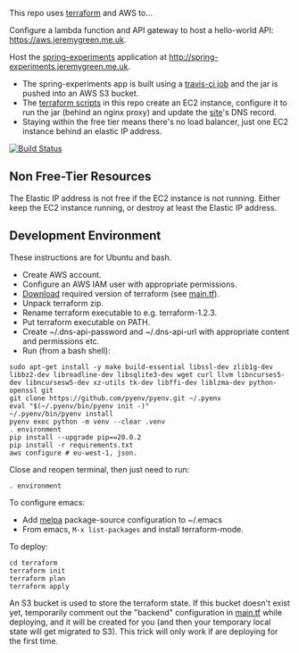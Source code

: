 This repo uses [terraform](https://www.terraform.io/) and AWS to...

Configure a lambda function and API gateway to host a hello-world API: https://aws.jeremygreen.me.uk.

Host the [spring-experiments](https://github.com/jg210/spring-experiments) application at http://spring-experiments.jeremygreen.me.uk.

* The spring-experiments app is built using a [travis-ci job](https://travis-ci.com/jg210/spring-experiments) and the jar is pushed into an AWS S3 bucket.
* The [terraform scripts](terraform) in this repo create an EC2 instance,  configure it to run the jar (behind an nginx proxy) and update the [site](http://aws-ec2.jeremygreen.me.uk)'s DNS record.
* Staying within the free tier means there's no load balancer, just one EC2 instance behind an elastic IP address.

[![Build Status](https://travis-ci.com/jg210/aws-experiments.svg?branch=master)](https://travis-ci.com/jg210/aws-experiments)

## Non Free-Tier Resources

The Elastic IP address is not free if the EC2 instance is not running. Either keep the EC2 instance running, or destroy at least the Elastic IP address.

## Development Environment

These instructions are for Ubuntu and bash.

* Create AWS account.
* Configure an AWS IAM user with appropriate permissions.
* [Download](https://www.terraform.io/downloads.html) required version of terraform (see [main.tf](terraform/main.tf)).
* Unpack terraform zip.
* Rename terraform executable to e.g. terraform-1.2.3.
* Put terraform executable on PATH.
* Create ~/.dns-api-password and ~/.dns-api-url with appropriate content and permissions etc.
* Run (from a bash shell):

```
sudo apt-get install -y make build-essential libssl-dev zlib1g-dev libbz2-dev libreadline-dev libsqlite3-dev wget curl llvm libncurses5-dev libncursesw5-dev xz-utils tk-dev libffi-dev liblzma-dev python-openssl git
git clone https://github.com/pyenv/pyenv.git ~/.pyenv
eval "$(~/.pyenv/bin/pyenv init -)"
~/.pyenv/bin/pyenv install
pyenv exec python -m venv --clear .venv
. environment
pip install --upgrade pip==20.0.2
pip install -r requirements.txt
aws configure # eu-west-1, json.
```

Close and reopen terminal, then just need to run:

```
. environment
```

To configure emacs:

* Add [melpa](https://www.emacswiki.org/emacs/MELPA) package-source configuration to ~/.emacs
* From emacs, `M-x list-packages` and install terraform-mode.

To deploy:

```
cd terraform
terraform init
terraform plan
terraform apply
```

An S3 bucket is used to store the terraform state. If this bucket doesn't exist yet, temporarily comment out the "backend" configuration in [main.tf](main.tf) while deploying, and it will be created for you (and then your temporary local state will get migrated to S3). This trick will only work if are deploying for the first time.